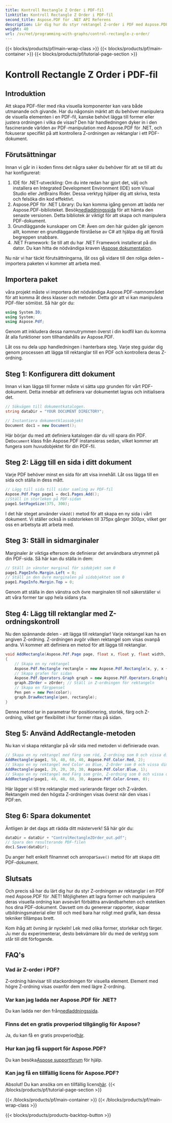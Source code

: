 ```yaml
---
title: Kontroll Rectangle Z Order i PDF-fil
linktitle: Kontroll Rectangle Z Order i PDF-fil
second_title: Aspose.PDF för .NET API Referens
description: Lär dig hur du styr rektangel Z-order i PDF med Aspose.PDF för .NET i denna detaljerade steg-för-steg-handledning. Perfekt för utvecklare som vill förbättra PDF-dokument.
weight: 40
url: /sv/net/programming-with-graphs/control-rectangle-z-order/
---
```


{{< blocks/products/pf/main-wrap-class >}}
{{< blocks/products/pf/main-container >}}
{{< blocks/products/pf/tutorial-page-section >}}

# Kontroll Rectangle Z Order i PDF-fil

## Introduktion

Att skapa PDF-filer med rika visuella komponenter kan vara både utmanande och givande. Har du någonsin märkt att du behöver manipulera de visuella elementen i en PDF-fil, kanske behövt lägga till former eller justera ordningen i vilka de visas? Den här handledningen dyker in i den fascinerande världen av PDF-manipulation med Aspose.PDF för .NET, och fokuserar specifikt på att kontrollera Z-ordningen av rektanglar i ett PDF-dokument. 

## Förutsättningar 

Innan vi går in i koden finns det några saker du behöver för att se till att du har konfigurerat:

1. IDE för .NET-utveckling: Om du inte redan har gjort det, välj och installera en Integrated Development Environment (IDE) som Visual Studio eller JetBrains Rider. Dessa verktyg hjälper dig att skriva, testa och felsöka din kod effektivt.
2.  Aspose.PDF för .NET Library: Du kan komma igång genom att ladda ner Aspose.PDF-biblioteket. Besök[nedladdningssida](https://releases.aspose.com/pdf/net/) för att hämta den senaste versionen. Detta bibliotek är viktigt för att skapa och manipulera PDF-dokument.
3. Grundläggande kunskaper om C#: Även om den här guiden går igenom allt, kommer en grundläggande förståelse av C# att hjälpa dig att förstå begreppen snabbare.
4.  .NET Framework: Se till att du har .NET Framework installerat på din dator. Du kan hitta de nödvändiga kraven i[Aspose dokumentation](https://reference.aspose.com/pdf/net/).

Nu när vi har täckt förutsättningarna, låt oss gå vidare till den roliga delen – importera paketen vi kommer att arbeta med.

## Importera paket

våra projekt måste vi importera det nödvändiga Aspose.PDF-namnområdet för att komma åt dess klasser och metoder. Detta gör att vi kan manipulera PDF-filer sömlöst. Så här gör du:

```csharp
using System.IO;
using System;
using Aspose.Pdf;
```

Genom att inkludera dessa namnutrymmen överst i din kodfil kan du komma åt alla funktioner som tillhandahålls av Aspose.PDF.

Låt oss nu dela upp handledningen i hanterbara steg. Varje steg guidar dig genom processen att lägga till rektanglar till en PDF och kontrollera deras Z-ordning.

## Steg 1: Konfigurera ditt dokument

Innan vi kan lägga till former måste vi sätta upp grunden för vårt PDF-dokument. Detta innebär att definiera var dokumentet lagras och initialisera det.

```csharp
// Sökvägen till dokumentkatalogen.
string dataDir = "YOUR DOCUMENT DIRECTORY";

// Instantiera dokumentklassobjekt
Document doc1 = new Document();
```
 Här börjar du med att definiera katalogen där du vill spara din PDF. De`Document` klass från Aspose.PDF instansieras sedan, vilket kommer att fungera som huvudobjektet för din PDF-fil.

## Steg 2: Lägg till en sida i ditt dokument

Varje PDF behöver minst en sida för att visa innehåll. Låt oss lägga till en sida och ställa in dess mått.

```csharp
// Lägg till sida till sidor samling av PDF-fil
Aspose.Pdf.Page page1 = doc1.Pages.Add();
//Ställ in storleken på PDF-sidan
page1.SetPageSize(375, 300);
```
 I det här steget använder vi`Add()` metod för att skapa en ny sida i vårt dokument. Vi ställer också in sidstorleken till 375px gånger 300px, vilket ger oss en arbetsyta att arbeta med.

## Steg 3: Ställ in sidmarginaler 

Marginaler är viktiga eftersom de definierar det användbara utrymmet på din PDF-sida. Så här kan du ställa in dem:

```csharp
// Ställ in vänster marginal för sidobjekt som 0
page1.PageInfo.Margin.Left = 0;
// Ställ in den övre marginalen på sidobjektet som 0
page1.PageInfo.Margin.Top = 0;
```
Genom att ställa in den vänstra och övre marginalen till noll säkerställer vi att våra former tar upp hela sidans yta.

## Steg 4: Lägg till rektanglar med Z-ordningskontroll

Nu den spännande delen - att lägga till rektanglar! Varje rektangel kan ha en angiven Z-ordning. Z-ordningen avgör vilken rektangel som visas ovanpå andra. Vi kommer att definiera en metod för att lägga till rektanglar.

```csharp
void AddRectangle(Aspose.Pdf.Page page, float x, float y, float width, float height, Aspose.Pdf.Color color, int zOrder)
{
    // Skapa en ny rektangel
    Aspose.Pdf.Rectangle rectangle = new Aspose.Pdf.Rectangle(x, y, x + width, y + height);
    // Skapa grafen för sidan
    Aspose.Pdf.Operators.Graph graph = new Aspose.Pdf.Operators.Graph(page);
    graph.ZOrder = zOrder; // Ställ in Z-ordningen för rektangeln
    // Skapa en färgpensel
    Pen pen = new Pen(color);
    graph.DrawRectangle(pen, rectangle);
}
```
Denna metod tar in parametrar för positionering, storlek, färg och Z-ordning, vilket ger flexibilitet i hur former ritas på sidan.

## Steg 5: Använd AddRectangle-metoden

Nu kan vi skapa rektanglar på vår sida med metoden vi definierade ovan.

```csharp
// Skapa en ny rektangel med färg som röd, Z-ordning som 0 och vissa dimensioner
AddRectangle(page1, 50, 40, 60, 40, Aspose.Pdf.Color.Red, 2);
// Skapa en ny rektangel med Color as Blue, Z-Order som 0 och vissa dimensioner
AddRectangle(page1, 20, 20, 30, 30, Aspose.Pdf.Color.Blue, 1);
// Skapa en ny rektangel med Färg som grön, Z-ordning som 0 och vissa dimensioner
AddRectangle(page1, 40, 40, 60, 30, Aspose.Pdf.Color.Green, 0);
```
Här lägger vi till tre rektanglar med varierande färger och Z-värden. Rektangeln med den högsta Z-ordningen visas överst när den visas i PDF:en.

## Steg 6: Spara dokumentet 

Äntligen är det dags att rädda ditt mästerverk! Så här gör du:

```csharp
dataDir = dataDir + "ControlRectangleZOrder_out.pdf";
// Spara den resulterande PDF-filen
doc1.Save(dataDir);
```
 Du anger helt enkelt filnamnet och anropar`Save()` metod för att skapa ditt PDF-dokument.

## Slutsats 

Och precis så har du lärt dig hur du styr Z-ordningen av rektanglar i en PDF med Aspose.PDF för .NET! Möjligheten att lagra former och manipulera deras visuella ordning kan avsevärt förbättra användbarheten och estetiken hos dina PDF-dokument. Oavsett om du genererar rapporter, skapar utbildningsmaterial eller till och med bara har roligt med grafik, kan dessa tekniker tillämpas brett.

Kom ihåg att övning är nyckeln! Lek med olika former, storlekar och färger. Ju mer du experimenterar, desto bekvämare blir du med de verktyg som står till ditt förfogande.

## FAQ's

### Vad är Z-order i PDF?
Z-ordning hänvisar till stackordningen för visuella element. Element med högre Z-ordning visas ovanför dem med lägre Z-ordning.

### Var kan jag ladda ner Aspose.PDF för .NET?
 Du kan ladda ner den från[nedladdningssida](https://releases.aspose.com/pdf/net/).

### Finns det en gratis provperiod tillgänglig för Aspose?
 Ja, du kan få en gratis provperiod[här](https://releases.aspose.com/).

### Hur kan jag få support för Aspose.PDF?
 Du kan besöka[Aspose supportforum](https://forum.aspose.com/c/pdf/10) för hjälp.

### Kan jag få en tillfällig licens för Aspose.PDF?
 Absolut! Du kan ansöka om en tillfällig licens[här](https://purchase.aspose.com/temporary-license/).
{{< /blocks/products/pf/tutorial-page-section >}}

{{< /blocks/products/pf/main-container >}}
{{< /blocks/products/pf/main-wrap-class >}}

{{< blocks/products/products-backtop-button >}}
